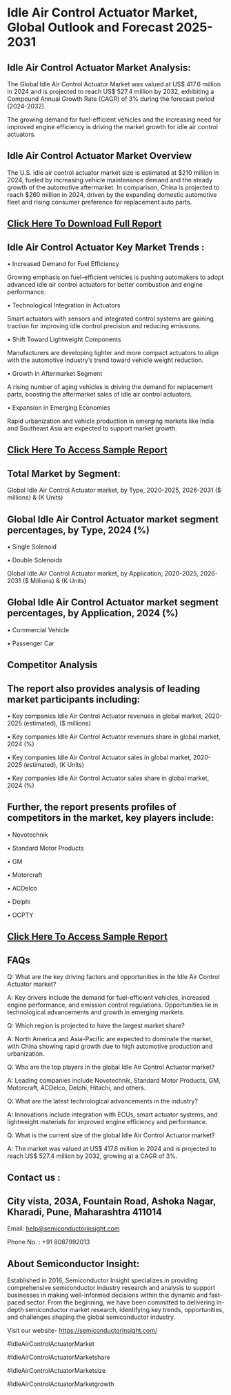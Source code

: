 Idle Air Control Actuator Market, Global Outlook and Forecast 2025-2031
=
Idle Air Control Actuator Market Analysis:
-
The Global Idle Air Control Actuator Market was valued at US$ 417.6 million in 2024 and is projected to reach US$ 527.4 million by 2032, exhibiting a Compound Annual Growth Rate (CAGR) of 3% during the forecast period (2024-2032).

The growing demand for fuel-efficient vehicles and the increasing need for improved engine efficiency is driving the market growth for idle air control actuators.

Idle Air Control Actuator Market Overview
-
The U.S. idle air control actuator market size is estimated at $210 million in 2024, fueled by increasing vehicle maintenance demand and the steady growth of the automotive aftermarket. In comparison, China is projected to reach $260 million in 2024, driven by the expanding domestic automotive fleet and rising consumer preference for replacement auto parts.

[Click Here To Download Full Report](https://semiconductorinsight.com/report/idle-air-control-actuator-market/)
-
Idle Air Control Actuator Key Market Trends  :
-
•	Increased Demand for Fuel Efficiency

Growing emphasis on fuel-efficient vehicles is pushing automakers to adopt advanced idle air control actuators for better combustion and engine performance.

•	Technological Integration in Actuators

Smart actuators with sensors and integrated control systems are gaining traction for improving idle control precision and reducing emissions.

•	Shift Toward Lightweight Components

Manufacturers are developing lighter and more compact actuators to align with the automotive industry’s trend toward vehicle weight reduction.

•	Growth in Aftermarket Segment

A rising number of aging vehicles is driving the demand for replacement parts, boosting the aftermarket sales of idle air control actuators.

•	Expansion in Emerging Economies

Rapid urbanization and vehicle production in emerging markets like India and Southeast Asia are expected to support market growth.

[Click Here To Access Sample Report](https://semiconductorinsight.com/download-sample-report/?product_id=88177)
-
Total Market by Segment:
-
Global Idle Air Control Actuator market, by Type, 2020-2025, 2026-2031 ($ millions) & (K Units)

Global Idle Air Control Actuator market segment percentages, by Type, 2024 (%)
-
•	Single Solenoid

•	Double Solenoids

Global Idle Air Control Actuator market, by Application, 2020-2025, 2026-2031 ($ Millions) & (K Units)

Global Idle Air Control Actuator market segment percentages, by Application, 2024 (%)
-
•	Commercial Vehicle

•	Passenger Car

Competitor Analysis
-
The report also provides analysis of leading market participants including:
-
•	Key companies Idle Air Control Actuator revenues in global market, 2020-2025 (estimated), ($ millions)

•	Key companies Idle Air Control Actuator revenues share in global market, 2024 (%)

•	Key companies Idle Air Control Actuator sales in global market, 2020-2025 (estimated), (K Units)

•	Key companies Idle Air Control Actuator sales share in global market, 2024 (%)

Further, the report presents profiles of competitors in the market, key players include:
-
•	Novotechnik

•	Standard Motor Products

•	GM

•	Motorcraft

•	ACDelco

•	Delphi

•	OCPTY

[Click Here To Access Sample Report](https://semiconductorinsight.com/download-sample-report/?product_id=88177)
-
FAQs
-
Q: What are the key driving factors and opportunities in the Idle Air Control Actuator market?

A: Key drivers include the demand for fuel-efficient vehicles, increased engine performance, and emission control regulations. Opportunities lie in technological advancements and growth in emerging markets.

Q: Which region is projected to have the largest market share?

A: North America and Asia-Pacific are expected to dominate the market, with China showing rapid growth due to high automotive production and urbanization.

Q: Who are the top players in the global Idle Air Control Actuator market?

A: Leading companies include Novotechnik, Standard Motor Products, GM, Motorcraft, ACDelco, Delphi, Hitachi, and others.

Q: What are the latest technological advancements in the industry?

A: Innovations include integration with ECUs, smart actuator systems, and lightweight materials for improved engine efficiency and performance.

Q: What is the current size of the global Idle Air Control Actuator market?

A: The market was valued at US$ 417.6 million in 2024 and is projected to reach US$ 527.4 million by 2032, growing at a CAGR of 3%.

Contact us : 
-
City vista, 203A, Fountain Road, Ashoka Nagar, Kharadi, Pune, Maharashtra 411014
-
Email: help@semiconductorinsight.com

Phone No. : +91 8087992013

About Semiconductor Insight:
-
Established in 2016, Semiconductor Insight specializes in providing comprehensive semiconductor industry research and analysis to support businesses in making well-informed decisions within this dynamic and fast-paced sector. From the beginning, we have been committed to delivering in-depth semiconductor market research, identifying key trends, opportunities, and challenges shaping the global semiconductor industry.

Visit our website- https://semiconductorinsight.com/

#IdleAirControlActuatorMarket 

#IdleAirControlActuatorMarketshare

#IdleAirControlActuatorMarketsize

#IdleAirControlActuatorMarketgrowth 
 
 


